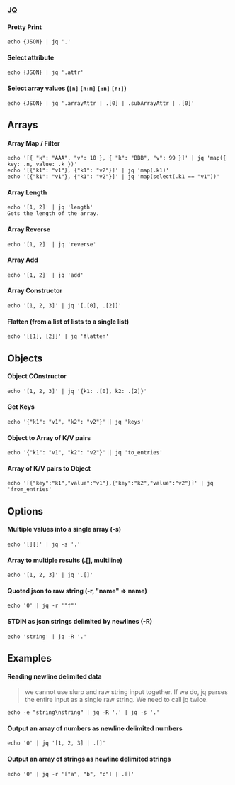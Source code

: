 ### [JQ](https://stedolan.github.io/jq/manual/)

#### Pretty Print
```
echo {JSON} | jq '.'
```

#### Select attribute
```
echo {JSON} | jq '.attr'
```

#### Select array values (`[n]` `[n:m]` `[:n]` `[n:]`)
```
echo {JSON} | jq '.arrayAttr | .[0] | .subArrayAttr | .[0]'
```

## Arrays

#### Array Map / Filter
```
echo '[{ "k": "AAA", "v": 10 }, { "k": "BBB", "v": 99 }]' | jq 'map({ key: .n, value: .k })'
echo '[{"k1": "v1"}, {"k1": "v2"}]' | jq 'map(.k1)'
echo '[{"k1": "v1"}, {"k1": "v2"}]' | jq 'map(select(.k1 == "v1"))'
```

#### Array Length
```
echo '[1, 2]' | jq 'length'
Gets the length of the array.
```

#### Array Reverse
```
echo '[1, 2]' | jq 'reverse'
```

#### Array Add
```
echo '[1, 2]' | jq 'add'
```

#### Array Constructor
```
echo '[1, 2, 3]' | jq '[.[0], .[2]]'
```

#### Flatten (from a list of lists to a single list)
```
echo '[[1], [2]]' | jq 'flatten'
```

## Objects

#### Object COnstructor
```
echo '[1, 2, 3]' | jq '{k1: .[0], k2: .[2]}'
```

#### Get Keys
```
echo '{"k1": "v1", "k2": "v2"}' | jq 'keys'
```

#### Object to Array of K/V pairs
```
echo '{"k1": "v1", "k2": "v2"}' | jq 'to_entries'
```

#### Array of K/V pairs to Object
```
echo '[{"key":"k1","value":"v1"},{"key":"k2","value":"v2"}]' | jq 'from_entries'
```

## Options

#### Multiple values into a single array (-s)
```
echo '[][]' | jq -s '.'
```

#### Array to multiple results (.[], multiline)
```
echo '[1, 2, 3]' | jq '.[]'
```

#### Quoted json to raw string (-r, "name" => name)
```
echo '0' | jq -r '"f"'
```

#### STDIN as json strings delimited by newlines (-R)
```
echo 'string' | jq -R '.'
```

## Examples

#### Reading newline delimited data
> we cannot use slurp and raw string input together. If we do, jq parses the entire input as a single raw string. We need to call jq twice.
```
echo -e "string\nstring" | jq -R '.' | jq -s '.'
```

#### Output an array of numbers as newline delimited numbers
```
echo '0' | jq '[1, 2, 3] | .[]'
```

#### Output an array of strings as newline delimited strings
```
echo '0' | jq -r '["a", "b", "c"] | .[]'
```
